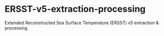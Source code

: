 # ERSST-v5-extraction-processing
Extended Reconstructed Sea Surface Temperature (ERSST) v5 extraction &amp; processing

